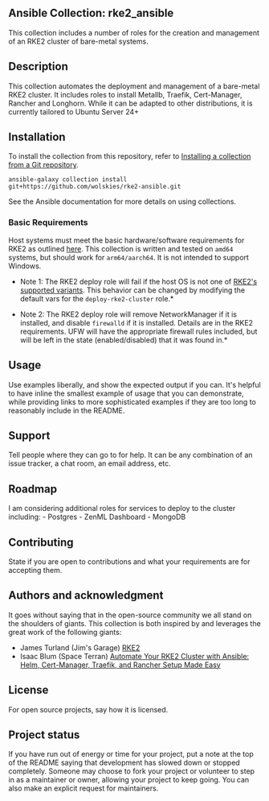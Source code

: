## Ansible Collection: rke2_ansible

This collection includes a number of roles for the creation and management of an RKE2 cluster of bare-metal systems.

## Description

This collection automates the deployment and management of a bare-metal RKE2 cluster.  It includes roles to install Metallb, Traefik, Cert-Manager, Rancher and Longhorn.  While it can be adapted to other distributions, it is currently tailored to Ubuntu Server 24+

## Installation

To install the collection from this repository, refer to [Installing a collection from a Git repository](https://docs.ansible.com/ansible/latest/collections_guide/collections_installing.html).  

```
ansible-galaxy collection install git+https://github.com/wolskies/rke2-ansible.git
```

See the Ansible documentation for more details on using collections.

### Basic Requirements

Host systems must meet the basic hardware/software requirements for RKE2 as outlined [here](https://docs.rke2.io/install/requirements).  This collection is written and tested on `amd64` systems, but should work for `arm64/aarch64`.  It is not intended to support Windows.

* Note 1:  The RKE2 deploy role will fail if the host OS is not one of [RKE2's supported variants](https://www.suse.com/suse-rke2/support-matrix/all-supported-versions/rke2-v1-33/).  This behavior can be changed by modifying the default vars for the `deploy-rke2-cluster` role.*

* Note 2: The RKE2 deploy role will remove NetworkManager if it is installed, and disable `firewalld` if it is installed.  Details are in the RKE2 requirements.  UFW will have the appropriate firewall rules included, but will be left in the state (enabled/disabled) that it was found in.*

## Usage
Use examples liberally, and show the expected output if you can. It's helpful to have inline the smallest example of usage that you can demonstrate, while providing links to more sophisticated examples if they are too long to reasonably include in the README.

## Support
Tell people where they can go to for help. It can be any combination of an issue tracker, a chat room, an email address, etc.

## Roadmap
I am considering additional roles for services to deploy to the cluster including:
    - Postgres
    - ZenML Dashboard
    - MongoDB

## Contributing
State if you are open to contributions and what your requirements are for accepting them.

## Authors and acknowledgment
It goes without saying that in the open-source community we all stand on the shoulders of giants.  This collection is both inspired by and leverages the great work of the following giants:
- James Turland (Jim's Garage) [RKE2](https://github.com/JamesTurland/JimsGarage/tree/main/Ansible/Playbooks/RKE2)
- Isaac Blum (Space Terran) [Automate Your RKE2 Cluster with Ansible: Helm, Cert-Manager, Traefik, and Rancher Setup Made Easy](https://github.com/SpaceTerran/ansible-rancher-traefik-ssl)

## License
For open source projects, say how it is licensed.

## Project status
If you have run out of energy or time for your project, put a note at the top of the README saying that development has slowed down or stopped completely. Someone may choose to fork your project or volunteer to step in as a maintainer or owner, allowing your project to keep going. You can also make an explicit request for maintainers.

